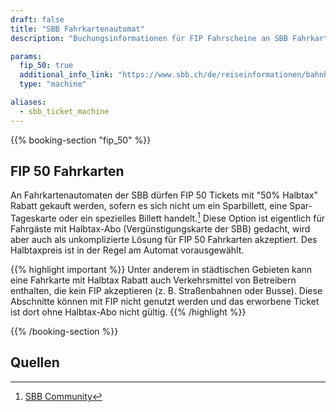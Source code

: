 ```yaml
---
draft: false
title: "SBB Fahrkartenautomat"
description: "Buchungsinformationen für FIP Fahrscheine an SBB Fahrkartenautomaten"

params:
  fip_50: true
  additional_info_link: "https://www.sbb.ch/de/reiseinformationen/bahnhoefe/services-billettautomaten/sbb-billettautomat.html"
  type: "machine"

aliases:
  - sbb_ticket_machine
---
```


{{% booking-section "fip_50" %}}

## FIP 50 Fahrkarten

An Fahrkartenautomaten der SBB dürfen FIP 50 Tickets mit "50% Halbtax" Rabatt gekauft werden, sofern es sich nicht um ein Sparbillett, eine Spar-Tageskarte oder ein spezielles Billett handelt.[^1] Diese Option ist eigentlich für Fahrgäste mit Halbtax-Abo (Vergünstigungskarte der SBB) gedacht, wird aber auch als unkomplizierte Lösung für FIP 50 Fahrkarten akzeptiert. Des Halbtaxpreis ist in der Regel am Automat vorausgewählt.

{{% highlight important %}}
Unter anderem in städtischen Gebieten kann eine Fahrkarte mit Halbtax Rabatt auch Verkehrsmittel von Betreibern enthalten, die kein FIP akzeptieren (z. B. Straßenbahnen oder Busse). Diese Abschnitte können mit FIP nicht genutzt werden und das erworbene Ticket ist dort ohne Halbtax-Abo nicht gültig.
{{% /highlight %}}

{{% /booking-section %}}

## Quellen

[^1]: [SBB Community](https://community.sbb.ch/d/2251-kann-man-als-fip-beg%C3%BCnstigter-tickets-weiterhin-online-mittels-halbtax-kaufen)
